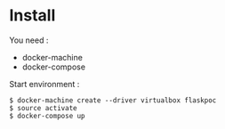 Install
=======

You need :

* docker-machine
* docker-compose

Start environment :

    $ docker-machine create --driver virtualbox flaskpoc
    $ source activate
    $ docker-compose up
